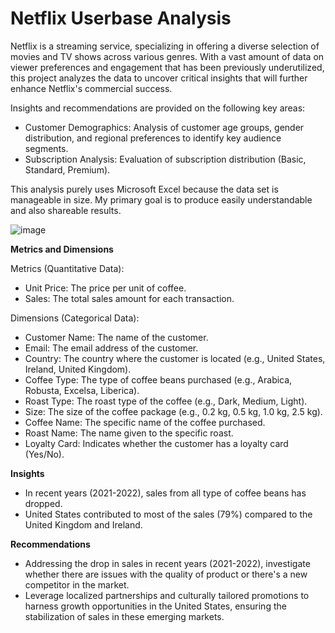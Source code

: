 # Netflix Userbase Analysis
Netflix is a streaming service, specializing in offering a diverse selection of movies and TV shows across various genres. With a vast amount of data on viewer preferences and engagement that has been previously underutilized, this project analyzes the data to uncover critical insights that will further enhance Netflix's commercial success.

Insights and recommendations are provided on the following key areas:
- Customer Demographics: Analysis of customer age groups, gender distribution, and regional preferences to identify key audience segments.
- Subscription Analysis: Evaluation of subscription distribution (Basic, Standard, Premium).

This analysis purely uses Microsoft Excel because the data set is manageable in size. My primary goal is to produce easily understandable and also shareable results.

![image](https://github.com/user-attachments/assets/0d4b4d43-6b42-4c82-b698-c96a8d86a9b0)

**Metrics and Dimensions**

Metrics (Quantitative Data):
- Unit Price: The price per unit of coffee.
- Sales: The total sales amount for each transaction.

Dimensions (Categorical Data):
- Customer Name: The name of the customer.
- Email: The email address of the customer.
- Country: The country where the customer is located (e.g., United States, Ireland, United Kingdom).
- Coffee Type: The type of coffee beans purchased (e.g., Arabica, Robusta, Excelsa, Liberica).
- Roast Type: The roast type of the coffee (e.g., Dark, Medium, Light).
- Size: The size of the coffee package (e.g., 0.2 kg, 0.5 kg, 1.0 kg, 2.5 kg).
- Coffee Name: The specific name of the coffee purchased.
- Roast Name: The name given to the specific roast.
- Loyalty Card: Indicates whether the customer has a loyalty card (Yes/No).

**Insights**
- In recent years (2021-2022), sales from all type of coffee beans has dropped.
- United States contributed to most of the sales (79%) compared to the United Kingdom and Ireland.

**Recommendations**
- Addressing the drop in sales in recent years (2021-2022), investigate whether there are issues with the quality of product or there's a new competitor in the market.
- Leverage localized partnerships and culturally tailored promotions to harness growth opportunities in the United States, ensuring the stabilization of sales in these emerging markets.
